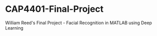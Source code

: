 # CAP4401-Final-Project
William Reed's Final Project - Facial Recognition in MATLAB using Deep Learning
